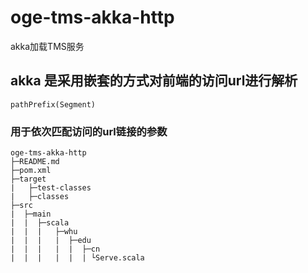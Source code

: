# oge-tms-akka-http
akka加载TMS服务

## akka 是采用嵌套的方式对前端的访问url进行解析

```
pathPrefix(Segment)
``` 
### 用于依次匹配访问的url链接的参数


```
oge-tms-akka-http
├─README.md
├─pom.xml
├─target
|   ├─test-classes
|   ├─classes
├─src
|  ├─main
|  |  ├─scala
|  |  |   ├─whu
|  |  |   |  ├─edu
|  |  |   |  |  ├─cn
|  |  |   |  |  | └Serve.scala
```

